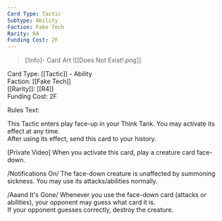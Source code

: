 ```yaml
---
Card Type: Tactic
Subtype: Ability
Faction: Fake Tech
Rarity: R4
Funding Cost: 2F
---
```

> [!info]- Card Art
> ![[Does Not Exist!.png]]

Card Type: [[Tactic]] - Ability  
Faction: [[Fake Tech]]  
[[Rarity]]: [[R4]]  
Funding Cost: 2F  

Rules Text:  

This Tactic enters play face-up in your Think Tank. You may activate its effect at any time.  
After using its effect, send this card to your history.  

[Private Video] When you activate this card, play a creature card face-down.  

/Notifications On/ The face-down creature is unaffected by summoning sickness. You may use its attacks/abilities normally.  

/Aaand It's Gone/ Whenever you use the face-down card (attacks or abilities), your opponent may guess what card it is.   
If your opponent guesses correctly, destroy the creature.  